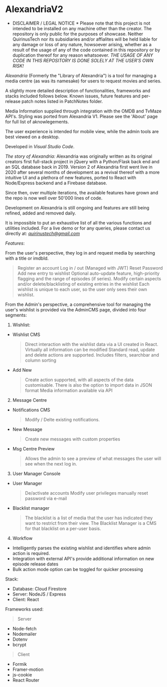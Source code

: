 # AlexandriaV2

* DISCLAIMER / LEGAL NOTICE *
Please note that this project is not intended to be installed on any machine other than the creator.
The repository is only public for the purposes of showcase.
Neither QuirinusTech nor its subsidiaries and/or affialites will be held liable for any damage or loss of any nature, howsoever arising, whether as a result of the usage of any of the code contained in this repository or by duplication thereof for any reason whatsoever.
*THE USAGE OF ANY CODE IN THIS REPOSITORY IS DONE SOLELY AT THE USER'S OWN RISK!*

*Alexandria* (Formerly the "Library of Alexandria") is a tool for managing a media centre (as was its namesake) for users to request movies and series.

A slightly more detailed description of functionalities, frameworks and stacks included follows below.
Known issues, future features and per-release patch notes listed in PatchNotes folder.

Media Information supplied through integration with the OMDB and TvMaze API's.
Styling was ported from Alexandria V1.
Please see the 'About' page for full list of aknowlegements.

The user experience is intended for mobile view, while the admin tools are best viewed on a desktop.

Developed in *Visual Studio Code*.

*The story of Alexandria:*
Alexandria was originally written as its original creators first full-stack project in jQuery with a Python/Flask back end and an SQL database back in 2019.
Version 2 of Alexandria first went live in 2020 after several months of development as a revival thereof with a more intuitive UI and a plethora of new features, ported to React with Node/Express backend and a Firebase database.

Since then, over multiple iterations, the available features have grown and the repo is now well over 50'000 lines of code.

Development on Alexandria is still ongoing and features are still being refined, added and removed daily.

It is impossible to put an exhaustive list of all the various functions and utilities included.
For a live demo or for any queries, please contact us directly at:
*quirinustech@gmail.com*

*Features*:

From the user's perspective, they log in and request media by searching with a title or imdbId.
  > Register an account
  > Log in / out (Managed with JWT)
  > Reset Password
  > Add new entry to wishlist
  > Optional auto-update feature, high-priority flagging and the range of episodes (if series).
  > Modify certain aspects and/or delete/blacklisting of existing entries in the wishlist
  > Each wishlist is unique to each user, so the user only sees their own wishlist.

From the Admin's perspective, a comprehensive tool for managing the user's wishlist is provided via the AdminCMS page, divided into four segments:
 1. Wishlist:
  + Wishlist CMS
    > Direct interaction with the wishlist data via a UI created in React.
    > Virtually all information can be modified
    > Standard read, update and delete actions are supported.
    > Includes filters, searchbar and column sorting
  + Add New
    > Create action supported, with all aspects of the data customisable.
    > There is also the option to import data in JSON format
    > Media information available via API
 2. Message Centre
  + Notifications CMS
    > Modify / Delte existing notifications.
  + New Message
    > Create new messages with custom properties
  + Msg Centre Preview
    > Allows the admin to see a preview of what messages the user will see when the next log in.
 3. User Manager Console
  + User Manager
    > De/activate accounts
    > Modify user privileges
    > manually reset password via e-mail
  + Blacklist manager
    > The blacklist is a list of media that the user has indicated they want to restrict from their view.
    > The Blacklist Manager is a CMS for that blacklist on a per-user basis.
 4. Workflow
  + Intelligently parses the existing wishlist and identifies where admin action is required.
  + Integration with external API's provide additional information on new episode release dates
  + Bulk action mode option can be toggled for quicker processing

Stack:
 - Database: Cloud Firestore
 - Server: NodeJS / Express
 - Client: React


Frameworks used:
 > Server
  - Node-fetch
  - Nodemailer
  - Dotenv
  - bcrypt

 > Client
  - Formik
  - Framer-motion
  - js-cookie
  - React Router